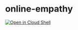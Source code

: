 # online-empathy

[![Open in Cloud Shell](https://gstatic.com/cloudssh/images/open-btn.svg)](https://console.cloud.google.com/cloudshell/editor?cloudshell_print=instructions.txt&cloudshell_git_repo=https://github.com/thesandlord/online-empathy.git)